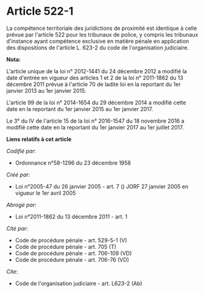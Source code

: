 # Article 522-1

La compétence territoriale des juridictions de proximité est identique à celle prévue par l'article 522 pour les tribunaux de
police, y compris les tribunaux d'instance ayant compétence exclusive en matière pénale en application des dispositions de
l'article L. 623-2 du code de l'organisation judiciaire.

**Nota:**

L'article unique de la loi n° 2012-1441 du 24 décembre 2012 a modifié la date d'entrée en vigueur des articles 1 et 2 de la
loi n° 2011-1862 du 13 décembre 2011 prévue à l'article 70 de ladite loi en la reportant du 1er janvier 2013 au 1er janvier
2015.

L'article 99 de la loi n° 2014-1654 du 29 décembre 2014 a modifié cette date en la reportant du 1er janvier 2015 au 1er
janvier 2017.

Le 3° du IV de l'article 15 de la loi n° 2016-1547 du 18 novembre 2016 a modifié cette date en la reportant du 1er janvier
2017 au 1er juillet 2017.

**Liens relatifs à cet article**

_Codifié par_:

  - Ordonnance n°58-1296 du 23 décembre 1958

_Créé par_:

  - Loi n°2005-47 du 26 janvier 2005 - art. 7 () JORF 27 janvier 2005 en vigueur le 1er avril 2005

_Abrogé par_:

  - Loi n°2011-1862 du 13 décembre 2011 - art. 1

_Cité par_:

  - Code de procédure pénale - art. 529-5-1 (V)
  - Code de procédure pénale - art. 705 (T)
  - Code de procédure pénale - art. 706-109 (VD)
  - Code de procédure pénale - art. 706-76 (VD)

_Cite_:

  - Code de l'organisation judiciaire - art. L623-2 (Ab)
